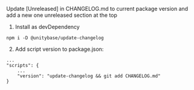 Update [Unreleased] in CHANGELOG.md to current package version and add a new one unreleased section at the top

1. Install as devDependency
```
npm i -D @unitybase/update-changelog
```

2. Add script version to package.json:
```
...
"scripts": {
    ...
    "version": "update-changelog && git add CHANGELOG.md"
}
```